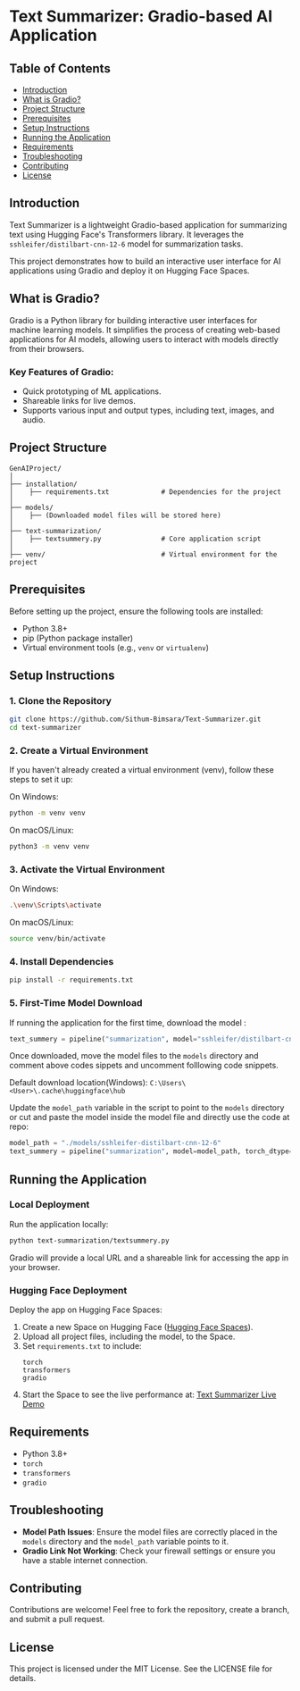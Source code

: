 # Text Summarizer: Gradio-based AI Application

## Table of Contents
- [Introduction](#introduction)
- [What is Gradio?](#what-is-gradio)
- [Project Structure](#project-structure)
- [Prerequisites](#prerequisites)
- [Setup Instructions](#setup-instructions)
- [Running the Application](#running-the-application)
- [Requirements](#requirements)
- [Troubleshooting](#troubleshooting)
- [Contributing](#contributing)
- [License](#license)

## Introduction
Text Summarizer is a lightweight Gradio-based application for summarizing text using Hugging Face's Transformers library. It leverages the `sshleifer/distilbart-cnn-12-6` model for summarization tasks.

This project demonstrates how to build an interactive user interface for AI applications using Gradio and deploy it on Hugging Face Spaces.

## What is Gradio?
Gradio is a Python library for building interactive user interfaces for machine learning models. It simplifies the process of creating web-based applications for AI models, allowing users to interact with models directly from their browsers. 

### Key Features of Gradio:
- Quick prototyping of ML applications.
- Shareable links for live demos.
- Supports various input and output types, including text, images, and audio.

## Project Structure
```
GenAIProject/ 
│
├── installation/
│    ├── requirements.txt             # Dependencies for the project
│
├── models/
│    ├── (Downloaded model files will be stored here)
│
├── text-summarization/
│    ├── textsummery.py               # Core application script
│                            
├── venv/                             # Virtual environment for the project
```

## Prerequisites
Before setting up the project, ensure the following tools are installed:
- Python 3.8+
- pip (Python package installer)
- Virtual environment tools (e.g., `venv` or `virtualenv`)

## Setup Instructions

### 1. Clone the Repository
```bash
git clone https://github.com/Sithum-Bimsara/Text-Summarizer.git
cd text-summarizer
```
### 2. Create a Virtual Environment
If you haven't already created a virtual environment (venv), follow these steps to set it up:

On Windows:
```bash
python -m venv venv
```
On macOS/Linux:
```bash
python3 -m venv venv
```
### 3. Activate the Virtual Environment

On Windows:
```bash
.\venv\Scripts\activate
```
On macOS/Linux:
```bash
source venv/bin/activate
```

### 4. Install Dependencies
```bash
pip install -r requirements.txt
```

### 5. First-Time Model Download
If running the application for the first time, download the model :
```python
text_summery = pipeline("summarization", model="sshleifer/distilbart-cnn-12-6", torch_dtype=torch.bfloat16)
```
Once downloaded, move the model files to the `models` directory and comment above codes sippets and uncomment folllowing code snippets.

Default download location(Windows): `C:\Users\<User>\.cache\huggingface\hub`

Update the `model_path` variable in the script to point to the `models` directory or cut and paste the model inside the model file and directly use the code at repo:
```python
model_path = "./models/sshleifer-distilbart-cnn-12-6"
text_summery = pipeline("summarization", model=model_path, torch_dtype=torch.bfloat16)
```

## Running the Application

### Local Deployment
Run the application locally:
```bash
python text-summarization/textsummery.py
```
Gradio will provide a local URL and a shareable link for accessing the app in your browser.

### Hugging Face Deployment
Deploy the app on Hugging Face Spaces:
1. Create a new Space on Hugging Face ([Hugging Face Spaces](https://huggingface.co/spaces)).
2. Upload all project files, including the model, to the Space.
3. Set `requirements.txt` to include:
   ```
   torch
   transformers
   gradio
   ```
4. Start the Space to see the live performance at:
   [Text Summarizer Live Demo](https://huggingface.co/spaces/Sithum-Bimsara/TextSummarizer)

## Requirements
- Python 3.8+
- `torch`
- `transformers`
- `gradio`

## Troubleshooting
- **Model Path Issues**: Ensure the model files are correctly placed in the `models` directory and the `model_path` variable points to it.
- **Gradio Link Not Working**: Check your firewall settings or ensure you have a stable internet connection.

## Contributing
Contributions are welcome! Feel free to fork the repository, create a branch, and submit a pull request.

## License
This project is licensed under the MIT License. See the LICENSE file for details.
